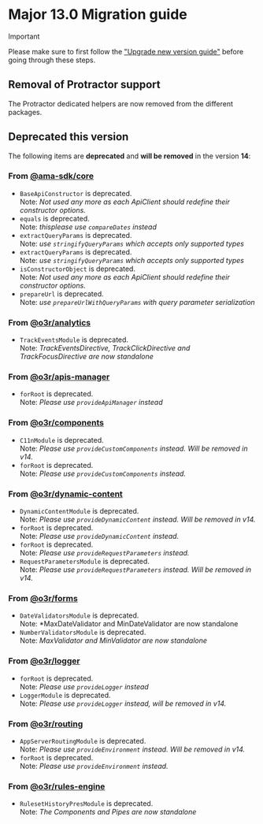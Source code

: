 # Major 13.0 Migration guide

> [!IMPORTANT]
> Please make sure to first follow the ["Upgrade new version guide"](https://github.com/AmadeusITGroup/otter/blob/main/docs/core/UPGRADE_NEW_VERSION.md) before going through these steps.

## Removal of Protractor support

The Protractor dedicated helpers are now removed from the different packages.

<!-- generated deprecated - start -->
## Deprecated this version

The following items are **deprecated** and **will be removed** in the version **14**:

### From [@ama-sdk/core](https://npmjs.com/package/@ama-sdk/core)

- `BaseApiConstructor` is deprecated.</br>Note: *Not used any more as each ApiClient should redefine their constructor options.*
- `equals` is deprecated.</br>Note: *thisplease use `compareDates` instead*
- `extractQueryParams` is deprecated.</br>Note: *use `stringifyQueryParams` which accepts only supported types*
- `extractQueryParams` is deprecated.</br>Note: *use `stringifyQueryParams` which accepts only supported types*
- `isConstructorObject` is deprecated.</br>Note: *Not used any more as each ApiClient should redefine their constructor options.*
- `prepareUrl` is deprecated.</br>Note: *use `prepareUrlWithQueryParams` with query parameter serialization*

### From [@o3r/analytics](https://npmjs.com/package/@o3r/analytics)

- `TrackEventsModule` is deprecated.</br>Note: *TrackEventsDirective, TrackClickDirective and TrackFocusDirective are now standalone*

### From [@o3r/apis-manager](https://npmjs.com/package/@o3r/apis-manager)

- `forRoot` is deprecated.</br>Note: *Please use `provideApiManager` instead*

### From [@o3r/components](https://npmjs.com/package/@o3r/components)

- `C11nModule` is deprecated.</br>Note: *Please use `provideCustomComponents` instead. Will be removed in v14.*
- `forRoot` is deprecated.</br>Note: *Please use `provideCustomComponents` instead.*

### From [@o3r/dynamic-content](https://npmjs.com/package/@o3r/dynamic-content)

- `DynamicContentModule` is deprecated.</br>Note: *Please use `provideDynamicContent` instead. Will be removed in v14.*
- `forRoot` is deprecated.</br>Note: *Please use `provideDynamicContent` instead.*
- `forRoot` is deprecated.</br>Note: *Please use `provideRequestParameters` instead.*
- `RequestParametersModule` is deprecated.</br>Note: *Please use `provideRequestParameters` instead. Will be removed in v14.*

### From [@o3r/forms](https://npmjs.com/package/@o3r/forms)

- `DateValidatorsModule` is deprecated.</br>Note: *MaxDateValidator and MinDateValidator are now standalone
- `NumberValidatorsModule` is deprecated.</br>Note: *MaxValidator and MinValidator are now standalone*

### From [@o3r/logger](https://npmjs.com/package/@o3r/logger)

- `forRoot` is deprecated.</br>Note: *Please use `provideLogger` instead*
- `LoggerModule` is deprecated.</br>Note: *Please use `provideLogger` instead, will be removed in v14.*

### From [@o3r/routing](https://npmjs.com/package/@o3r/routing)

- `AppServerRoutingModule` is deprecated.</br>Note: *Please use `provideEnvironment` instead. Will be removed in v14.*
- `forRoot` is deprecated.</br>Note: *Please use `provideEnvironment` instead.*

### From [@o3r/rules-engine](https://npmjs.com/package/@o3r/rules-engine)

- `RulesetHistoryPresModule` is deprecated.</br>Note: *The Components and Pipes are now standalone*
<!-- generated deprecated - end -->
